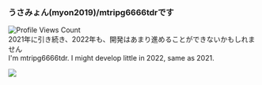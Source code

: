<!--### Hi there 👋-->
### うさみょん(myon2019)/mtripg6666tdrです  
![Profile Views Count](https://komarev.com/ghpvc/?username=mtripg6666tdr&color=fe489b&label=%E2%98%85Profile+Views)  
2021年に引き続き、2022年も、開発はあまり進めることができないかもしれません  
I'm mtripg6666tdr. I might develop little in 2022, same as 2021.  

![](https://github-readme-stats.vercel.app/api/top-langs/?username=mtripg6666tdr&layout=compact&langs_count=10)

<!--
**mtripg6666tdr/mtripg6666tdr** is a ✨ _special_ ✨ repository because its `README.md` (this file) appears on your GitHub profile.

Here are some ideas to get you started:

- 🔭 I’m currently working on ...
- 🌱 I’m currently learning ...
- 👯 I’m looking to collaborate on ...
- 🤔 I’m looking for help with ...
- 💬 Ask me about ...
- 📫 How to reach me: ...
- 😄 Pronouns: ...
- ⚡ Fun fact: ...
-->
